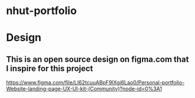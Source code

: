 # nhut-portfolio


# Design
## This is an open source design on figma.com that I inspire for this project
https://www.figma.com/file/LI62tcuuABpF9lXgi6Lao0/Personal-portfolio-Website-landing-page-UX-UI-kit-(Community)?node-id=0%3A1
